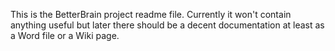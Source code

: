 This is the BetterBrain project readme file.
Currently it won't contain anything useful but later there should be a decent documentation at least as a Word file or a Wiki page.